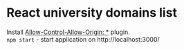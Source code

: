 # React university domains list

Install [Allow-Control-Allow-Origin: *](https://chrome.google.com/webstore/detail/allow-control-allow-origi/nlfbmbojpeacfghkpbjhddihlkkiljbi?utm_source=InfinityNewtab) plugin.  
`npm start` - start application on http://localhost:3000/
